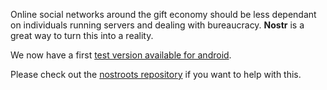 Online social networks around the gift economy should be less dependant on individuals running servers and dealing with bureaucracy. **Nostr** is a great way to turn this into a reality.

We now have a first [test version available for android](https://team.trustroots.org/nostr.html).

Please check out the [nostroots repository](https://github.com/trustroots/nostroots) if you want to help with this.
